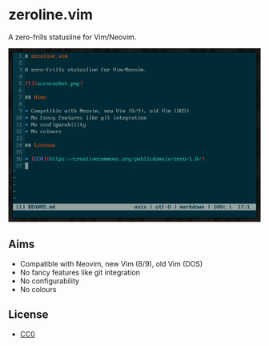 # zeroline.vim

A zero-frills statusline for Vim/Neovim.

![](screenshot.png)

## Aims

* Compatible with Neovim, new Vim (8/9), old Vim (DOS)
* No fancy features like git integration
* No configurability
* No colours

## License

* [CC0](https://creativecommons.org/publicdomain/zero/1.0/)

